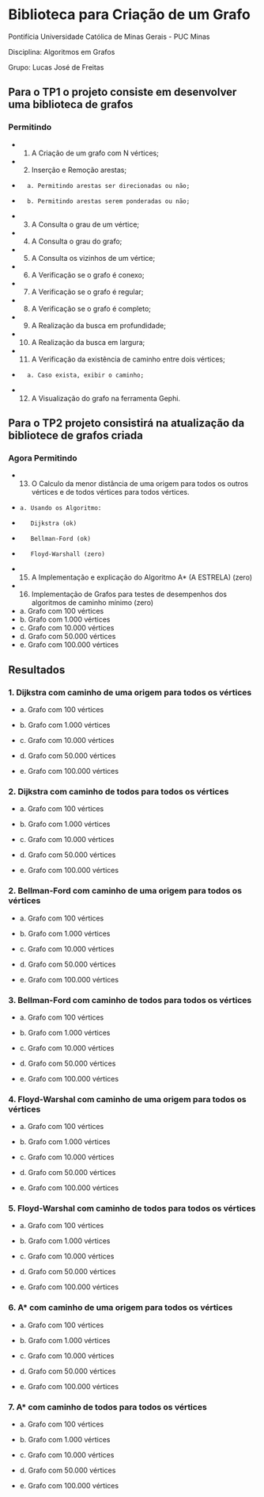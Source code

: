 # Biblioteca para Criação de um Grafo


Pontifícia Universidade Católica de Minas Gerais - PUC Minas

Disciplina: Algoritmos em Grafos

Grupo: Lucas José de Freitas 

## Para o TP1 o projeto consiste em desenvolver uma biblioteca de grafos
### Permitindo  

- 1.  A Criação de um grafo com N vértices;
- 2.  Inserção e Remoção arestas;
-       a. Permitindo arestas ser direcionadas ou não;
-       b. Permitindo arestas serem ponderadas ou não;
- 3.  A Consulta o grau de um vértice;
- 4.  A Consulta o grau do grafo;
- 5.  A Consulta os vizinhos de um vértice;
- 6.  A Verificação se o grafo é conexo;
- 7.  A Verificação se o grafo é regular;
- 8.  A Verificação se o grafo é completo;
- 9.  A Realização da busca em profundidade;
- 10. A Realização da busca em largura;
- 11. A Verificação da existência de caminho entre dois vértices;
-       a. Caso exista, exibir o caminho;
- 12. A Visualização do grafo na ferramenta Gephi.

## Para o TP2 projeto consistirá na atualização da bibliotece de grafos criada 
### Agora Permitindo   


- 13. O Calculo da menor distância de uma origem para todos os outros vértices e de todos vértices para todos vértices.
-     a. Usando os Algoritmo:
-        Dijkstra (ok)
-        Bellman-Ford (ok)   
-        Floyd-Warshall (zero)
- 15. A Implementação e explicação do Algoritmo A* (A ESTRELA) (zero)
- 16. Implementação de Grafos para testes de desempenhos dos algoritmos de caminho mínimo (zero)
-	a. Grafo com 100 vértices
-	b. Grafo com 1.000 vértices
-	c. Grafo com 10.000 vértices
-	d. Grafo com 50.000 vértices
-	e. Grafo com 100.000 vértices

## Resultados
### 1. Dijkstra com caminho de uma origem para todos os vértices
-   a. Grafo com 100 vértices

-   b. Grafo com 1.000 vértices

-   c. Grafo com 10.000 vértices

-   d. Grafo com 50.000 vértices

-   e. Grafo com 100.000 vértices

### 2. Dijkstra com caminho de todos para todos os vértices
-   a. Grafo com 100 vértices

-   b. Grafo com 1.000 vértices

-   c. Grafo com 10.000 vértices

-   d. Grafo com 50.000 vértices

-   e. Grafo com 100.000 vértices

### 2. Bellman-Ford com caminho de uma origem para todos os vértices
-   a. Grafo com 100 vértices

-   b. Grafo com 1.000 vértices

-   c. Grafo com 10.000 vértices

-   d. Grafo com 50.000 vértices

-   e. Grafo com 100.000 vértices

### 3. Bellman-Ford com caminho de todos para todos os vértices
-   a. Grafo com 100 vértices

-   b. Grafo com 1.000 vértices

-   c. Grafo com 10.000 vértices

-   d. Grafo com 50.000 vértices

-   e. Grafo com 100.000 vértices

### 4. Floyd-Warshal com caminho de uma origem para todos os vértices
-   a. Grafo com 100 vértices

-   b. Grafo com 1.000 vértices

-   c. Grafo com 10.000 vértices

-   d. Grafo com 50.000 vértices

-   e. Grafo com 100.000 vértices

### 5. Floyd-Warshal com caminho de todos para todos os vértices
-   a. Grafo com 100 vértices

-   b. Grafo com 1.000 vértices

-   c. Grafo com 10.000 vértices

-   d. Grafo com 50.000 vértices

-   e. Grafo com 100.000 vértices
  
### 6. A* com caminho de uma origem para todos os vértices
-   a. Grafo com 100 vértices

-   b. Grafo com 1.000 vértices

-   c. Grafo com 10.000 vértices

-   d. Grafo com 50.000 vértices

-   e. Grafo com 100.000 vértices
  
### 7. A* com caminho de todos para todos os vértices
-   a. Grafo com 100 vértices

-   b. Grafo com 1.000 vértices

-   c. Grafo com 10.000 vértices

-   d. Grafo com 50.000 vértices

-   e. Grafo com 100.000 vértices
